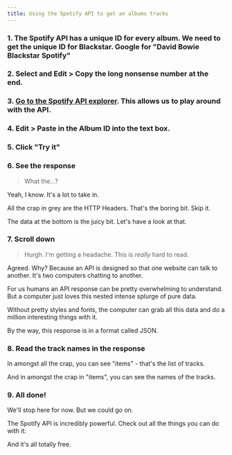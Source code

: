```yaml
---
title: Using the Spotify API to get an albums tracks
---
```


### 1. The Spotify API has a unique ID for every album. We need to get the unique ID for Blackstar. Google for "David Bowie Blackstar Spotify"

### 2. Select and Edit > Copy the long nonsense number at the end.

### 3. [Go to the Spotify API explorer](https://developer.spotify.com/web-api/console/get-album-tracks/). This allows us to play around with the API.

### 4. Edit > Paste in the Album ID into the text box.

### 5. Click "Try it"

### 6. See the response

> What the...?

Yeah, I know. It's a lot to take in.

All the crap in grey are the HTTP Headers. That's the boring bit. Skip it.

The data at the bottom is the juicy bit. Let's have a look at that.

### 7. Scroll down

> Hurgh. I'm getting a headache. This is *really* hard to read.

Agreed. Why? Because an API is designed so that one website can talk to another. It's two computers chatting to another.

For us humans an API response can be pretty overwhelming to understand. But a computer just loves this nested intense splurge of pure data.

Without pretty styles and fonts, the computer can grab all this data and do a million interesting things with it.

By the way, this response is in a format called JSON.

### 8. Read the track names in the response

In amongst all the crap, you can see "items" - that's the list of tracks.

And in amongst the crap in "items", you can see the names of the tracks.

### 9. All done!

We'll stop here for now. But we could go on.

The Spotify API is incredibly powerful. Check out all the things you can do with it:



And it's all totally free.

